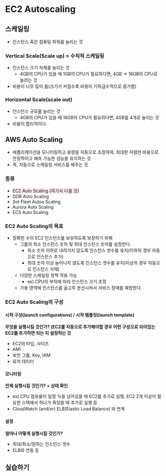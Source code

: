 # EC2 Autoscaling
## 스케일링
* 인스턴스 혹은 컴퓨팅 파워를 늘리는 것
### Vertical Scale(Scale up) = 수직적 스케일링
* 인스턴스 크기 자체를 늘리는 것
    * 4GB의 CPU가 있을 때 1GB의 CPU가 필요하다면, 4GB -> 16GB의 CPU로 늘리는 것
* 비용이 너무 많이 듦(크기가 커질수록 비용이 기하급수적으로 증가함)
### Horizontal Scale(scale out)
* 인스턴스 규모를 늘리는 것
    * 4GB의 CPU가 있을 때 16GB의 CPU가 필요하다면, 4GB를 4개로 놀리는 것
* 비용이 합리적이다.

## AWS Auto Scaling
* 애플리케이션을 모니터링하고 용량을 자동으로 조정하여, 최대한 저렴한 비용으로 안정적이고 예측 가능한 성능을 유지하는 것
*  즉, 자동으로 스케일링 서비스를 해주는 것

### 종류
* <span style="background:#FFE6E6">EC2 Auto Scaling (여기서 다룰 것)</span>
* DDB Auto Scaling
* Sot Fleet Autoo Scaling
* Aurora Auto Scaling
* ECS Auto Scaling

### EC2 Auto Scaling의 목표
* 정확한 수의 EC2 인스턴스를 보유하도록 보장하기 위해
    * 그룹의 최소 인스턴스 숫자 및 최대 인스턴스 숫자를 설정한다.
        * 최소 숫자 이하로 내려가지 않도록 인스턴스 갯수를 유지(이하의 경우 자동으로 인스턴스 추가)
        * 최대 숫자 이상 늘어나지 않도록 인스턴스 갯수를 유지(이상의 경우 자동으로 인스턴스 삭제)
    * 다양한 스케일링 정책 적용 가능
        * ex) CPU의 부하에 따라 인스턴스 크기 조정
    * 가용 영역에 인스턴스를 골고루 분산시켜서 서비스 장애를 예방한다.

### EC2 Auto Scaling의 구성
#### 시작 구성(launch configurations) / 시작 템플릿(launch template)
**무엇을 실행시킬 것인가? (EC2를 자동으로 추가해야할 경우 어떤 구성으로 되어있는 EC2를 추가하면 되는 지 설정하는 것**
* EC2의 타입, 사이즈
* AMI
* 보안 그룹, Key, IAM
* 유저 데이터
#### 모니터링
**언제 실행시킬 것인가? + 상태 확인**
* ex) CPU 점유율이 일정 %을 넘어섰을 때 EC2를 추가로 실행, EC2 2개 이상이 필요한 스택에서 하나가 죽었을 때 추가로 실행 등
* CloudWatch (and/or) ELB(Elastic Load Balance) 와 연계


#### 설정
**얼마나 어떻게 실행시킬 것인가?**
* 최대/최소/원하는 인스턴스 갯수
* ELB와 연동 등

## 실습하기